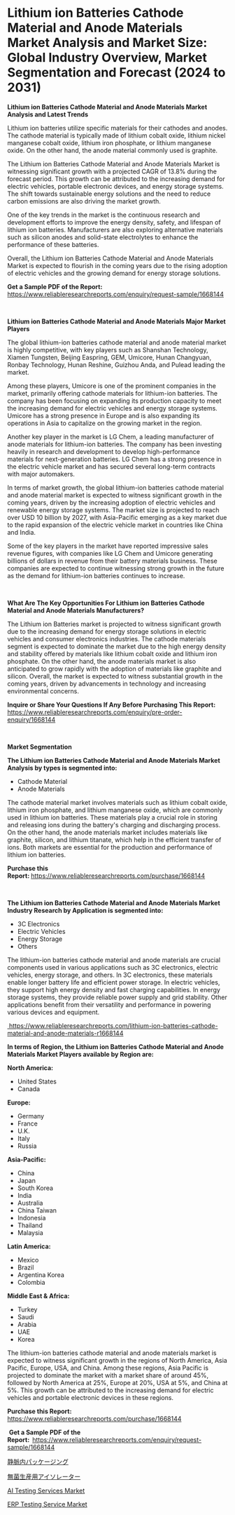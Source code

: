 <p><h1>Lithium ion Batteries Cathode Material and Anode Materials Market Analysis and Market Size: Global Industry Overview, Market Segmentation and Forecast (2024 to 2031)</h1></p><p><strong>Lithium ion Batteries Cathode Material and Anode Materials Market Analysis and Latest Trends</strong></p>
<p><p>Lithium ion batteries utilize specific materials for their cathodes and anodes. The cathode material is typically made of lithium cobalt oxide, lithium nickel manganese cobalt oxide, lithium iron phosphate, or lithium manganese oxide. On the other hand, the anode material commonly used is graphite.</p><p>The Lithium ion Batteries Cathode Material and Anode Materials Market is witnessing significant growth with a projected CAGR of 13.8% during the forecast period. This growth can be attributed to the increasing demand for electric vehicles, portable electronic devices, and energy storage systems. The shift towards sustainable energy solutions and the need to reduce carbon emissions are also driving the market growth.</p><p>One of the key trends in the market is the continuous research and development efforts to improve the energy density, safety, and lifespan of lithium ion batteries. Manufacturers are also exploring alternative materials such as silicon anodes and solid-state electrolytes to enhance the performance of these batteries.</p><p>Overall, the Lithium ion Batteries Cathode Material and Anode Materials Market is expected to flourish in the coming years due to the rising adoption of electric vehicles and the growing demand for energy storage solutions.</p></p>
<p><strong>Get a Sample PDF of the Report:&nbsp;</strong> <a href="https://www.reliableresearchreports.com/enquiry/request-sample/1668144">https://www.reliableresearchreports.com/enquiry/request-sample/1668144</a></p>
<p>&nbsp;</p>
<p><strong>Lithium ion Batteries Cathode Material and Anode Materials Major Market Players</strong></p>
<p><p>The global lithium-ion batteries cathode material and anode material market is highly competitive, with key players such as Shanshan Technology, Xiamen Tungsten, Beijing Easpring, GEM, Umicore, Hunan Changyuan, Ronbay Technology, Hunan Reshine, Guizhou Anda, and Pulead leading the market.</p><p>Among these players, Umicore is one of the prominent companies in the market, primarily offering cathode materials for lithium-ion batteries. The company has been focusing on expanding its production capacity to meet the increasing demand for electric vehicles and energy storage systems. Umicore has a strong presence in Europe and is also expanding its operations in Asia to capitalize on the growing market in the region.</p><p>Another key player in the market is LG Chem, a leading manufacturer of anode materials for lithium-ion batteries. The company has been investing heavily in research and development to develop high-performance materials for next-generation batteries. LG Chem has a strong presence in the electric vehicle market and has secured several long-term contracts with major automakers.</p><p>In terms of market growth, the global lithium-ion batteries cathode material and anode material market is expected to witness significant growth in the coming years, driven by the increasing adoption of electric vehicles and renewable energy storage systems. The market size is projected to reach over USD 10 billion by 2027, with Asia-Pacific emerging as a key market due to the rapid expansion of the electric vehicle market in countries like China and India.</p><p>Some of the key players in the market have reported impressive sales revenue figures, with companies like LG Chem and Umicore generating billions of dollars in revenue from their battery materials business. These companies are expected to continue witnessing strong growth in the future as the demand for lithium-ion batteries continues to increase.</p></p>
<p>&nbsp;</p>
<p><strong>What Are The Key Opportunities For Lithium ion Batteries Cathode Material and Anode Materials Manufacturers?</strong></p>
<p><p>The Lithium ion Batteries market is projected to witness significant growth due to the increasing demand for energy storage solutions in electric vehicles and consumer electronics industries. The cathode materials segment is expected to dominate the market due to the high energy density and stability offered by materials like lithium cobalt oxide and lithium iron phosphate. On the other hand, the anode materials market is also anticipated to grow rapidly with the adoption of materials like graphite and silicon. Overall, the market is expected to witness substantial growth in the coming years, driven by advancements in technology and increasing environmental concerns.</p></p>
<p><strong>Inquire or Share Your Questions If Any Before Purchasing This Report:</strong> <a href="https://www.reliableresearchreports.com/enquiry/pre-order-enquiry/1668144">https://www.reliableresearchreports.com/enquiry/pre-order-enquiry/1668144</a></p>
<p>&nbsp;</p>
<p><strong>Market Segmentation</strong></p>
<p><strong>The Lithium ion Batteries Cathode Material and Anode Materials Market Analysis by types is segmented into:</strong></p>
<p><ul><li>Cathode Material</li><li>Anode Materials</li></ul></p>
<p><p>The cathode material market involves materials such as lithium cobalt oxide, lithium iron phosphate, and lithium manganese oxide, which are commonly used in lithium ion batteries. These materials play a crucial role in storing and releasing ions during the battery's charging and discharging process. On the other hand, the anode materials market includes materials like graphite, silicon, and lithium titanate, which help in the efficient transfer of ions. Both markets are essential for the production and performance of lithium ion batteries.</p></p>
<p><strong>Purchase this Report:&nbsp;</strong><a href="https://www.reliableresearchreports.com/purchase/1668144">https://www.reliableresearchreports.com/purchase/1668144</a></p>
<p>&nbsp;</p>
<p><strong>The Lithium ion Batteries Cathode Material and Anode Materials Market Industry Research by Application is segmented into:</strong></p>
<p><ul><li>3C Electronics</li><li>Electric Vehicles</li><li>Energy Storage</li><li>Others</li></ul></p>
<p><p>The lithium-ion batteries cathode material and anode materials are crucial components used in various applications such as 3C electronics, electric vehicles, energy storage, and others. In 3C electronics, these materials enable longer battery life and efficient power storage. In electric vehicles, they support high energy density and fast charging capabilities. In energy storage systems, they provide reliable power supply and grid stability. Other applications benefit from their versatility and performance in powering various devices and equipment.</p></p>
<p><a href="https://www.reliableresearchreports.com/lithium-ion-batteries-cathode-material-and-anode-materials-r1668144">&nbsp;https://www.reliableresearchreports.com/lithium-ion-batteries-cathode-material-and-anode-materials-r1668144</a></p>
<p><strong>In terms of Region, the Lithium ion Batteries Cathode Material and Anode Materials Market Players available by Region are:</strong></p>
<p>
    <p> <strong> North America: </strong>
        <ul>
            <li>United States</li>
            <li>Canada</li>
        </ul>
        </p> 
    <p> <strong> Europe: </strong>
        <ul>
            <li>Germany</li>
            <li>France</li>
            <li>U.K.</li>
            <li>Italy</li>
            <li>Russia</li>
        </ul>
        </p> 
    <p> <strong> Asia-Pacific: </strong>
        <ul>
            <li>China</li>
            <li>Japan</li>
            <li>South Korea</li>
            <li>India</li>
            <li>Australia</li>
            <li>China Taiwan</li>
            <li>Indonesia</li>
            <li>Thailand</li>
            <li>Malaysia</li>
        </ul>
        </p> 
    <p> <strong> Latin America: </strong>
        <ul>
            <li>Mexico</li>
            <li>Brazil</li>
            <li>Argentina Korea</li>
            <li>Colombia</li>
        </ul>
        </p> 
    <p> <strong> Middle East & Africa: </strong>
        <ul>
            <li>Turkey</li>
            <li>Saudi</li>
            <li>Arabia</li>
            <li>UAE</li>
            <li>Korea</li>
        </ul>
    </p>
    </p>
<p><p>The lithium-ion batteries cathode material and anode materials market is expected to witness significant growth in the regions of North America, Asia Pacific, Europe, USA, and China. Among these regions, Asia Pacific is projected to dominate the market with a market share of around 45%, followed by North America at 25%, Europe at 20%, USA at 5%, and China at 5%. This growth can be attributed to the increasing demand for electric vehicles and portable electronic devices in these regions.</p></p>
<p><strong>Purchase this Report: </strong><a href="https://www.reliableresearchreports.com/purchase/1668144">https://www.reliableresearchreports.com/purchase/1668144</a></p>
<p>&nbsp;<strong>Get a Sample PDF of the Report:&nbsp;&nbsp;</strong><a href="https://www.reliableresearchreports.com/enquiry/request-sample/1668144">https://www.reliableresearchreports.com/enquiry/request-sample/1668144</a></p>
<p><strong></strong></p>
<p><p><a href="https://github.com/LuzHills1972/Market-Research-Report-List-1/blob/main/1626754176706.md">静脈内パッケージング</a></p><p><a href="https://github.com/kegley4963/Market-Research-Report-List-2/blob/main/5919862176705.md">無菌生産用アイソレーター</a></p><p><a href="https://github.com/zolotuy145/Market-Research-Report-List-1/blob/main/ai-testing-services-market.md">AI Testing Services Market</a></p><p><a href="https://github.com/Hunterico88/Market-Research-Report-List-1/blob/main/erp-testing-service-market.md">ERP Testing Service Market</a></p></p>